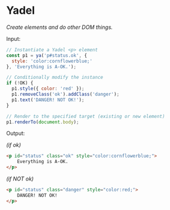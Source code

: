 # Yadel

_Create elements and do other DOM things._

Input:

```js
// Instantiate a Yadel <p> element
const p1 = ya('p#status.ok', {
  style: 'color:cornflowerblue;'
}, 'Everything is A-OK.');

// Conditionally modify the instance
if (!OK) {
  p1.style({ color: 'red' });
  p1.removeClass('ok').addClass('danger');
  p1.text('DANGER! NOT OK!');
}

// Render to the specified target (existing or new element)
p1.renderTo(document.body);
```

Output:

_(if ok)_
```html
<p id="status" class="ok" style="color:cornflowerblue;">
    Everything is A-OK.
</p>
```

_(if NOT ok)_
```html
<p id="status" class="danger" style="color:red;">
    DANGER! NOT OK!
</p>
```
